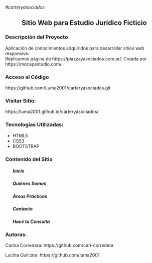 <em>#carteryasociados</em>
<h2 align="center">Sitio Web para Estudio Jurídico Ficticio</h2>

<h3>Descripción del Proyecto</h3>
<p>Aplicación de conocimientos adquiridos para desarrollar sitios web responsive.<br> 
Replicamos página de https://piazzayasociados.com.ar/.
Creada por https://mocapestudio.com/.</p>
<h3>Acceso al Código</h3>
<p> https://github.com/Luma2001/carteryasociados.git</p>
<h3>Visitar Sitio:</h3> 
<p>https://luma2001.github.io/carteryasociados/</p> 
<h3>Tecnologías Utilizadas:</h3>
<ul>
  <li>HTML5</li>
  <li>CSS3</li>
  <li>BOOTSTRAP</li>
</ul>
<h3>Contenido del Sitio</h3>
<ul>
  <h5>Inicio</h5> 
  <h5>Quiénes Somos</h5>
  <h5>Áreas Prácticas</h5>
  <h5>Contacto</h5>
  <h5>Hacé tu Consulta</h5>  
</ul>
<h3>Autoras:</h3>
<p>Carina Corredera: https://github.com/cari-corredera</p> 
<p>Lucina Quilcate: https://github.com/luma2001</p>
